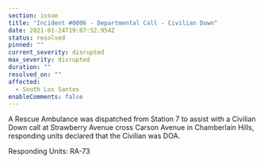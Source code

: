 ```yaml
---
section: issue
title: "Incident #0006 - Departmental Call - Civilian Down"
date: 2021-01-24T19:07:52.954Z
status: resolved
pinned: ""
current_severity: disrupted
max_severity: disrupted
duration: ""
resolved_on: ""
affected:
  - South Los Santos
enableComments: false
---
```

A Rescue Ambulance was dispatched from Station 7 to assist with a Civilian Down call at Strawberry Avenue cross Carson Avenue in Chamberlain Hills, responding units declared that the Civilian was DOA.

Responding Units: RA-73